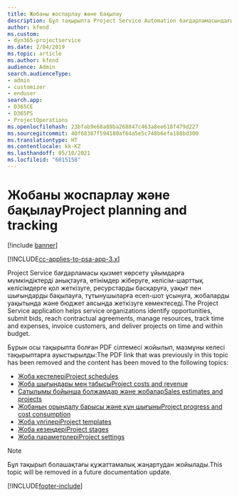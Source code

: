 ```yaml
---
title: Жобаны жоспарлау және бақылау
description: Бұл тақырыпта Project Service Automation бағдарламасындағы жоспарлау және бақылау туралы ақпарат сілтемесі беріледі.
author: kfend
ms.custom:
- dyn365-projectservice
ms.date: 2/04/2019
ms.topic: article
ms.author: kfend
audience: Admin
search.audienceType:
- admin
- customizer
- enduser
search.app:
- D365CE
- D365PS
- ProjectOperations
ms.openlocfilehash: 23bfab9e68a89ba268847c463a8ee618f479d227
ms.sourcegitcommit: 40f68387f594180af64a5e5c748b6efa188bd300
ms.translationtype: HT
ms.contentlocale: kk-KZ
ms.lasthandoff: 05/10/2021
ms.locfileid: "6015158"
---
```

# <a name="project-planning-and-tracking"></a><span data-ttu-id="c00b4-103">Жобаны жоспарлау және бақылау</span><span class="sxs-lookup"><span data-stu-id="c00b4-103">Project planning and tracking</span></span>

[!include [banner](../../includes/psa-now-project-operations.md)]

[!INCLUDE[cc-applies-to-psa-app-3.x](../../includes/cc-applies-to-psa-app-3x.md)]

<span data-ttu-id="c00b4-104">Project Service бағдарламасы қызмет көрсету ұйымдарға мүмкіндіктерді анықтауға, өтінімдер жіберуге, келісім-шарттық келісімдерге қол жеткізуге, ресурстарды басқаруға, уақыт пен шығындарды бақылауға, тұтынушыларға есеп-шот ұсынуға, жобаларды уақытында және бюджет аясында жеткізуге көмектеседі.</span><span class="sxs-lookup"><span data-stu-id="c00b4-104">The Project Service application helps service organizations identify opportunities, submit bids, reach contractual agreements, manage resources, track time and expenses, invoice customers, and deliver projects on time and within budget.</span></span> 

<span data-ttu-id="c00b4-105">Бұрын осы тақырыпта болған PDF сілтемесі жойылып, мазмұны келесі тақырыптарға ауыстырылды:</span><span class="sxs-lookup"><span data-stu-id="c00b4-105">The PDF link that was previously in this topic has been removed and the content has been moved to the following topics:</span></span>

- [<span data-ttu-id="c00b4-106">Жоба кестелері</span><span class="sxs-lookup"><span data-stu-id="c00b4-106">Project schedules</span></span>](../project-creating.md)
- [<span data-ttu-id="c00b4-107">Жоба шығындары мен табысы</span><span class="sxs-lookup"><span data-stu-id="c00b4-107">Project costs and revenue</span></span>](../project-estimating.md)
- [<span data-ttu-id="c00b4-108">Сатылымы бойынша болжамдар және жобалар</span><span class="sxs-lookup"><span data-stu-id="c00b4-108">Sales estimates and projects</span></span>](../project-leveraging.md)
- [<span data-ttu-id="c00b4-109">Жобаның орындалу барысы және құн шығыны</span><span class="sxs-lookup"><span data-stu-id="c00b4-109">Project progress and cost consumption</span></span>](../project-tracking.md)
- [<span data-ttu-id="c00b4-110">Жоба үлгілері</span><span class="sxs-lookup"><span data-stu-id="c00b4-110">Project templates</span></span>](../project-templates.md)
- [<span data-ttu-id="c00b4-111">Жоба кезеңдері</span><span class="sxs-lookup"><span data-stu-id="c00b4-111">Project stages</span></span>](../project-stages.md)
- [<span data-ttu-id="c00b4-112">Жоба параметрлері</span><span class="sxs-lookup"><span data-stu-id="c00b4-112">Project settings</span></span>](../project-settings.md)

> [!NOTE]
> <span data-ttu-id="c00b4-113">Бұл тақырып болашақтағы құжаттамалық жаңартудан жойылады.</span><span class="sxs-lookup"><span data-stu-id="c00b4-113">This topic will be removed in a future documentation update.</span></span> 


[!INCLUDE[footer-include](../../includes/footer-banner.md)]